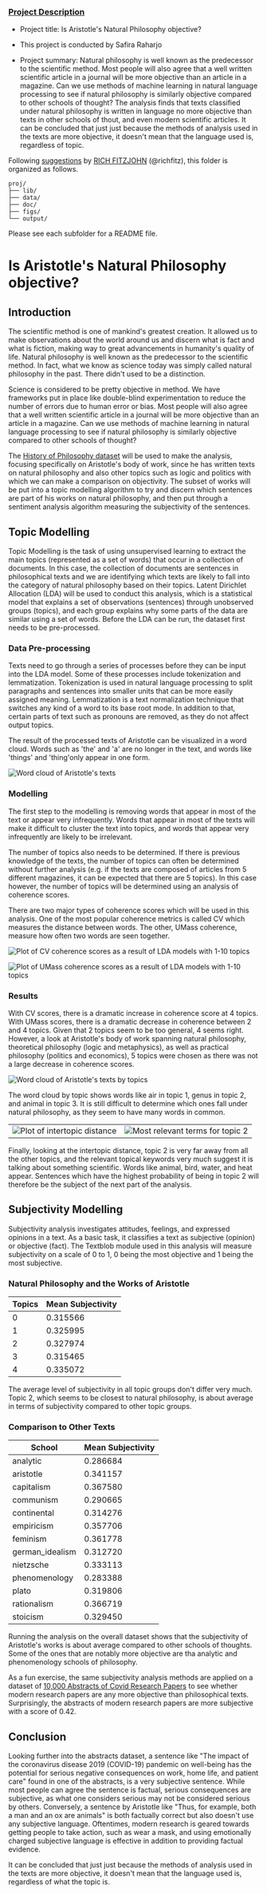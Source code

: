 
### [Project Description](doc/Proj1_desc.md)

+ Project title: Is Aristotle's Natural Philosophy objective?
+ This project is conducted by Safira Raharjo

+ Project summary: Natural philosophy is well known as the predecessor to the scientific method. Most people will also agree that a well written scientific article in a journal will be more objective than an article in a magazine. Can we use methods of machine learning in natural language processing to see if natural philosophy is similarly objective compared to other schools of thought? The analysis finds that texts classified under natural philosophy is written in language no more objective than texts in other schools of thout, and even modern scientific articles. It can be concluded that just just because the methods of analysis used in the texts are more objective, it doesn't mean that the language used is, regardless of topic.

Following [suggestions](http://nicercode.github.io/blog/2013-04-05-projects/) by [RICH FITZJOHN](http://nicercode.github.io/about/#Team) (@richfitz), this folder is organized as follows.

```
proj/
├── lib/
├── data/
├── doc/
├── figs/
└── output/
```

Please see each subfolder for a README file.

# Is Aristotle's Natural Philosophy objective?

## Introduction
The scientific method is one of mankind's greatest creation. It allowed us to make observations about the world around us and discern what is fact and what is fiction, making way to great advancements in humanity's quality of life. Natural philosophy is well known as the predecessor to the scientific method. In fact, what we know as science today was simply called natural philosophy in the past. There didn't used to be a distinction.

Science is considered to be pretty objective in method. We have frameworks put in place like double-blind experimentation to reduce the number of errors due to human error or bias. Most people will also agree that a well written scientific article in a journal will be more objective than an article in a magazine. Can we use methods of machine learning in natural language processing to see if natural philosophy is similarly objective compared to other schools of thought?

The [History of Philosophy dataset](https://www.kaggle.com/datasets/kouroshalizadeh/history-of-philosophy) will be used to make the analysis, focusing specifically on Aristotle's body of work, since he has written texts on natural philosophy and also other topics such as logic and politics with which we can make a comparison on objectivity. The subset of works will be put into a topic modelling algorithm to try and discern which sentences are part of his works on natural philosophy, and then put through a sentiment analysis algorithm measuring the subjectivity of the sentences.

## Topic Modelling
Topic Modelling is the task of using unsupervised learning to extract the main topics (represented as a set of words) that occur in a collection of documents. In this case, the collection of documents are sentences in philosophical texts and we are identifying which texts are likely to fall into the category of natural philosophy based on their topics. Latent Dirichlet Allocation (LDA) will be used to conduct this analysis, which is a statistical model that explains a set of observations (sentences) through unobserved groups (topics), and each group explains why some parts of the data are similar using a set of words. Before the LDA can be run, the dataset first needs to be pre-processed.

### Data Pre-processing
Texts need to go through a series of processes before they can be input into the LDA model. Some of these processes include tokenization and lemmatization. Tokenization is used in natural language processing to split paragraphs and sentences into smaller units that can be more easily assigned meaning. Lemmatization is a text normalization technique that switches any kind of a word to its base root mode. In addition to that, certain parts of text such as pronouns are removed, as they do not affect output topics.

The result of the processed texts of Aristotle can be visualized in a word cloud. Words such as 'the' and 'a' are no longer in the text, and words like 'things' and 'thing'only appear in one form.

![Word cloud of Aristotle's texts](https://github.com/TZstatsADS/ads-spring2023-project1-safiraharjo/blob/main/figs/aristotle_wc.png?raw=true)

### Modelling
The first step to the modelling is removing words that appear in most of the text or appear very infrequently. Words that appear in most of the texts will make it difficult to cluster the text into topics, and words that appear very infrequently are likely to be irrelevant.

The number of topics also needs to be determined. If there is previous knowledge of the texts, the number of topics can often be determined without further analysis (e.g. if the texts are composed of articles from 5 different magazines, it can be expected that there are 5 topics). In this case however, the number of topics will be determined using an analysis of coherence scores.

There are two major types of coherence scores which will be used in this analysis. One of the most popular coherence metrics is called CV which measures the distance between words. The other, UMass coherence, measure how often two words are seen together.

![Plot of CV coherence scores as a result of LDA models with 1-10 topics](https://github.com/TZstatsADS/ads-spring2023-project1-safiraharjo/blob/main/figs/c_v_score_fig.png?raw=true)

![Plot of UMass coherence scores as a result of LDA models with 1-10 topics](https://github.com/TZstatsADS/ads-spring2023-project1-safiraharjo/blob/main/figs/u_mass_score_fig.png?raw=true)

### Results
With CV scores, there is a dramatic increase in coherence score at 4 topics. With UMass scores, there is a dramatic decrease in coherence between 2 and 4 topics. Given that 2 topics seem to be too general, 4 seems right. However, a look at Aristotle's body of work spanning natural philosophy, theoretical philosophy (logic and metaphysics), as well as practical philosophy (politics and economics), 5 topics were chosen as there was not a large decrease in coherence scores.

![Word cloud of Aristotle's texts by topics](https://github.com/TZstatsADS/ads-spring2023-project1-safiraharjo/blob/main/figs/topic_wc.png?raw=true)

The word cloud by topic shows words like air in topic 1, genus in topic 2, and animal in topic 3. It is still difficult to determine which ones fall under natural philosophy, as they seem to have many words in common.

|  |  |
|--|--|
| ![Plot of intertopic distance](https://github.com/TZstatsADS/ads-spring2023-project1-safiraharjo/blob/main/figs/pyLDAvis1.png?raw=true) | ![Most relevant terms for topic 2](https://github.com/TZstatsADS/ads-spring2023-project1-safiraharjo/blob/main/figs/pyLDAvis2.png?raw=true) |


Finally, looking at the intertopic distance, topic 2 is very far away from all the other topics, and the relevant topical keywords very much suggest it is talking about something scientific. Words like animal, bird, water, and heat appear. Sentences which have the highest probability of being in topic 2 will therefore be the subject of the next part of the analysis.

## Subjectivity Modelling
Subjectivity analysis investigates attitudes, feelings, and expressed opinions in a text. As a basic task, it classifies a text as subjective (opinion) or objective (fact). The Textblob module used in this analysis will measure subjectivity on a scale of 0 to 1, 0 being the most objective and 1 being the most subjective.

### Natural Philosophy and the Works of Aristotle
| Topics | Mean Subjectivity |
|--|--|
| 0 | 0.315566 |
| 1 | 0.325995 |
| 2 | 0.327974 |
| 3 | 0.315465 |
| 4 | 0.335072 |

The average level of subjectivity in all topic groups don't differ very much. Topic 2, which seems to be closest to natural philosophy, is about average in terms of subjectivity compared to other topic groups.

### Comparison to Other Texts

| School | Mean Subjectivity |
|--|--|
| analytic | 0.286684 |
| aristotle | 0.341157 |
| capitalism | 0.367580 |
| communism | 0.290665 |
| continental | 0.314276 |
| empiricism | 0.357706 |
| feminism | 0.361778 |
| german_idealism | 0.312720 |
| nietzsche | 0.333113 |
| phenomenology | 0.283388 |
| plato | 0.319806 |
| rationalism | 0.366719 |
| stoicism | 0.329450 |

Running the analysis on the overall dataset shows that the subjectivity of Aristotle's works is about average compared to other schools of thoughts. Some of the ones that are notably more objective are tha analytic and phenomenology schools of philosophy.

As a fun exercise, the same subjectivity analysis methods are applied on a dataset of [10,000 Abstracts of Covid Research Papers](https://www.kaggle.com/datasets/anandhuh/covid-abstracts) to see whether modern research papers are any more objective than philosophical texts. Surprisingly, the abstracts of modern research papers are more subjective with a score of 0.42.

## Conclusion

Looking further into the abstracts dataset, a sentence like "The impact of the coronavirus disease 2019 (COVID-19) pandemic on well-being has the potential for serious negative consequences on work, home life, and patient care" found in one of the abstracts, is a very subjective sentence. While most people can agree the sentence is factual, serious consequences are subjective, as what one considers serious may not be considered serious by others. Conversely, a sentence by Aristotle like "Thus, for example, both a man and an ox are animals" is both factually correct but also doesn't use any subjective language. Oftentimes, modern research is geared towards getting people to take action, such as wear a mask, and using emotionally charged subjective language is effective in addition to providing factual evidence.

It can be concluded that just just because the methods of analysis used in the texts are more objective, it doesn't mean that the language used is, regardless of what the topic is.
